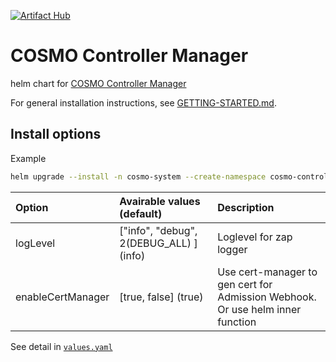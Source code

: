 [![Artifact Hub](https://img.shields.io/endpoint?url=https://artifacthub.io/badge/repository/cosmo)](https://artifacthub.io/packages/search?repo=cosmo)

# COSMO Controller Manager
helm chart for [COSMO Controller Manager](https://github.com/cosmo-workspace/cosmo)

For general installation instructions, see [GETTING-STARTED.md](https://github.com/cosmo-workspace/cosmo/blob/main/docs/GETTING-STARTED.md).

## Install options

Example

```sh
helm upgrade --install -n cosmo-system --create-namespace cosmo-controller-manager cosmo/cosmo-controller-manager --set logLevel=debug
```

| Option | Avairable values (default) | Description |
|:-------|:----------------|:------------|
| logLevel | ["info", "debug", 2(DEBUG_ALL) ] (info) | Loglevel for zap logger |
| enableCertManager | [true, false] (true) | Use cert-manager to gen cert for Admission Webhook. Or use helm inner function |

See detail in [`values.yaml`](https://github.com/cosmo-workspace/charts/blob/main/charts/cosmo-controller-manager/values.yaml)

